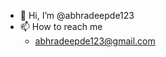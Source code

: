 - 👋 Hi, I’m @abhradeepde123
- 📫 How to reach me
    - abhradeepde123@gmail.com  

<!---
abhradeepde123/abhradeepde123 is a ✨ special ✨ repository because its `README.md` (this file) appears on your GitHub profile.
You can click the Preview link to take a look at your changes.
--->
